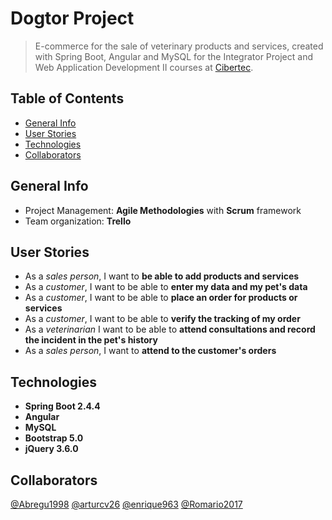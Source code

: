 # Dogtor Project

> E-commerce for the sale of veterinary products and services, created with Spring Boot, Angular and MySQL for the Integrator Project and Web Application Development II courses at [Cibertec](https://www.cibertec.edu.pe/).

## Table of Contents

* [General Info](#general-info)
* [User Stories](#user-stories)
* [Technologies](#technologies)
* [Collaborators](#collaborators)

## General Info

* Project Management: **Agile Methodologies** with **Scrum** framework
* Team organization: **Trello**

## User Stories

* As a *sales person*, I want to **be able to add products and services**
* As a *customer*, I want to be able to **enter my data and my pet's data**
* As a *customer*, I want to be able to **place an order for products or services**
* As a *customer*, I want to be able to **verify the tracking of my order**
* As a *veterinarian* I want to be able to **attend consultations and record the incident in the pet's history**
* As a *sales person*, I want to **attend to the customer's orders**

## Technologies

* **Spring Boot 2.4.4**
* **Angular**
* **MySQL**
* **Bootstrap 5.0**
* **jQuery 3.6.0**

## Collaborators

[@Abregu1998](https://github.com/Abregu1998)
[@arturcv26](https://github.com/arturcv26)
[@enrique963](https://github.com/enrique963)
[@Romario2017](https://github.com/Romario2017)

